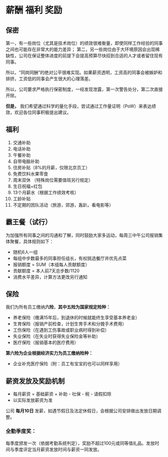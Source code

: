 # 薪酬 福利 奖励



## 保密

第一，有一些岗位（尤其是技术岗位）的绩效很难衡量，即使同样工作经验的同事之间也可能存在非常大的能力差异； 第二，另一些岗位由于大环境原因会出现稀缺性，公司在保证整体进度的前提下会提高预算尽快招到合适的人才或者留住现有同事。

所以，“同岗同酬”的绝对公平很难实现。如果薪资透明，工资高的同事会被嫉妒和排挤，工资低的同事会产生很大的心理落差。

所以，公司要求严格执行保密制度，一经发现泄露，第一次警告处分，第二次直接开除。

**但是，** 我们希望通过科学的量化手段，尝试通过工作量证明（PoW）来表达绩效，欢迎各位同事积极提出建议。

## 福利

1. 交通补助
2. 电话补助
3. 午餐补助
4. 自带电脑补助
5. 住房补贴（8%的月薪，仅限北京员工）
6. 免费饮料水果零食
7. 周末双休 （特殊岗位需要值班另行规定）
8. 生日祝福+红包
9. 13个月薪水（根据工作绩效考核）
10. 工龄补贴
11. 不定期的团队活动（旅游，郊游，轰趴，看电影等）

## <span id="steplunch">霸王餐（试行）</span>

为加强所有同事之间的沟通和了解，同时鼓励大家多运动，每周三中午公司报销集体聚餐，具体规则如下：
- 随机6人一组
- 每组中步数最多的同事担任组长，有权挑选餐厅并优先点菜
- 报销额度 = SUM（本组每人贡献额度）
- 贡献额度 = 本人前7天总步数/1120
- 消费水平差异，计算方法更改另行通知

## 保险

我们为所有员工缴纳**六险**，**其中五险为国家规定险种：**

* 养老保险（缴满15年后，到退休的时候就能终生享受基本养老金）
* 生育保险（报销产前检查，计划生育手术和分娩手术费用）
* 工伤保险（在遇到工伤事故或职业病时得到补偿）
* 失业保险（在失业时获得失业保险金等补助）
* 医疗保险（报销基本的医疗费用）

**第六险为企业根据经济实力为员工缴纳险种：**

* 企业补充医疗保险（附：员工有宝宝的也可以同样享用）

## 薪资发放及奖励机制

* 每月薪资 = 基础薪资 + 补助 - 社保 - 税 - 请假扣除
* 以实际发放薪资为准

公司 **每月10日** 发薪，如遇节假日及法定休假日，会根据公司安排做出发放日期调整。

### 全勤季度奖：

每季度颁发一次（依据考勤系统判定），奖励不超过100元或同等值礼品。发放时间与季度评定当月薪资发放时间与薪资一同发放。
